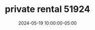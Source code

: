 ---
date: 2024-05-19 10:00:00-05:00
dates: 10:00 am on May 19 2024
draft: false
durationMinutes: 600
title: private rental 51924
---
